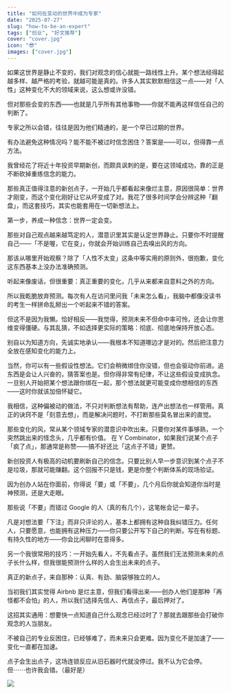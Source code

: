 ```yaml
---
title: "如何在变动的世界中成为专家"
date: "2025-07-27"
slug: "how-to-be-an-expert"
tags: ["创业", "好文推荐"]
cover: "cover.jpg"
icon: "😎"
images: ["cover.jpg"]
---
```

如果这世界是静止不变的，我们对观念的信心就能一路线性上升。某个想法经得起越多样、越严格的考验，就越可能是真的。许多人其实默默相信这一点——对「人性」这种变化不大的领域来说，这么想或许没错。



但对那些会变的东西——也就是几乎所有其他事物——你就不能再这样信任自己的判断了。



专家之所以会错，往往是因为他们精通的，是一个早已过期的世界。



有办法避免这种情况吗？能不能不被过时信念困住？答案是——可以，但得靠一点方法。



我曾经花了将近十年投资早期新创，而颇具讽刺的是，要在这领域成功，靠的正是不断砍掉重练信念的能力。



那些真正值得注意的新创点子，一开始几乎都看起来像烂主意，原因很简单：世界才刚变，而这个变化刚好让它从坏变成了对。我花了很多时间学会分辨这种「翻盘」，而这套技巧，其实也能套用在一切新想法上。



第一步，养成一种信念：世界一定会变。



那些对自己观点越来越笃定的人，潜意识里其实是认定世界静止。只要你不时提醒自己——「不是喔，它在变」，你就会开始训练自己去嗅出风的方向。



那该从哪里开始观察？除了「人性不太变」这条中等实用的原则外，很抱歉，变化这东西基本上没办法准确预测。



听起来像废话，但很重要：真正重要的变化，几乎从来都来自意料之外的方向。



所以我乾脆放弃预测。每次有人在访问里问我「未来怎么看」，我脑中都像没读书的考生一样拼命乱掰出一个听起来不错的答案。



但这不是因为我懒。恰好相反——我觉得，预测未来不但命中率可怜，还会让你思维变得僵硬。与其乱猜，不如选择更实际的策略：彻底、彻底地保持开放心态。



别自以为知道方向，先诚实地承认——我根本不知道哪边才是对的。然后把注意力全放在感知变化的能力上。



当然，你可以有一些假设性想法。它们会稍微绑住你没错，但也会驱动你前进。追东西是会让人兴奋的，猜答案也是。但你得非常有纪律，不让这些假设变成执念。
一旦别人开始把某个想法跟你绑在一起，那个想法就更可能变成你想相信的东西——这时你就该加倍怀疑它。



我相信，这种偏被动的做法，不只对判断想法有帮助，连产出想法也一样管用。真正的诀窍不是「刻意去想」，而是解决问题时，不打断那些莫名冒出来的直觉。



那些变化的风，常从某个领域专家的潜意识中吹出来。只要你对某件事够熟，一个突然跳出来的怪念头，几乎都有价值。
在 Y Combinator，如果我们说某个点子「疯了点」，那通常是称赞——搞不好还比「这点子不错」更赞。



新创投资人有极高的动机要刷新自己的信念。只要比别人早一步意识到某个点子不是垃圾，那就可能赚翻。这个回报不只是钱，更是你整个判断体系的现场验证。



因为创办人站在你面前，你得说「要」或「不要」，几个月后你就会知道你当时是神预测，还是大走眼。



那些说「不要」而错过 Google 的人（真的有几个），这笔帐会记一辈子。



凡是对想法要「下注」而非只评论的人，基本上都拥有这种自我纠错压力。任何人，只要愿意，也能拥有这种压力——你只要公开写下自己的判断。写在有标题、有持久性的地方——你会比闲聊时在意得多。



另一个我很常用的技巧：一开始先看人，不先看点子。虽然我们无法预测未来的点子长什么样，但我很能预测什么样的人会生出未来的点子。



真正的新点子，来自那种：认真、有劲、脑袋够独立的人。



当初我们其实觉得 Airbnb 是烂主意，但我们看得出来——创办人他们是那种「再怪都不会怕」的人，所以我们选择先信人、再信点子，最后押对了。



这招其实通用：想要快一点知道自己什么观念已经过时了？那就去跟那些会打破你观念的人当朋友。



不被自己的专业反困住，已经够难了，而未来只会更难。因为变化不是加速了——变化一直都在加速。



点子会生出点子，这场连锁反应从旧石器时代就没停过。我不认为它会停。
但⋯⋯也许我会错。（最好是）




![](https://prod-files-secure.s3.us-west-2.amazonaws.com/112d0858-5090-4d34-a606-b75eb8d65fd2/46476355-9cf3-4e99-9b7a-3531bc426380/1000202064.png?X-Amz-Algorithm=AWS4-HMAC-SHA256&X-Amz-Content-Sha256=UNSIGNED-PAYLOAD&X-Amz-Credential=ASIAZI2LB466ZD5YODYC%2F20250810%2Fus-west-2%2Fs3%2Faws4_request&X-Amz-Date=20250810T153321Z&X-Amz-Expires=3600&X-Amz-Security-Token=IQoJb3JpZ2luX2VjEKD%2F%2F%2F%2F%2F%2F%2F%2F%2F%2FwEaCXVzLXdlc3QtMiJHMEUCIGdvAPFDguZ9hQrgE7uNUOOvijzOSRNoSkUxS%2FUjZlKwAiEAyzBR%2FU%2BAVL9bQbTfHXgqGNSlmm0bBywFTrCFOtklMwQqiAQI2f%2F%2F%2F%2F%2F%2F%2F%2F%2F%2FARAAGgw2Mzc0MjMxODM4MDUiDIG8D%2BgbGx1tTZ9DMSrcA2aB4oOKkJ0bwMx%2FA3kyyuS3wrwWzD14Jb8JoZV5UrvHsQUJROpmJF6F4fRw%2BKsFXdAJGp6oUFLjhJjszLHnyf1AbusAS6MG0khEHsHexuMyU3QJw5MlRP85cDU%2BFzLpnjFULsyFFNmXH%2Bl4A7L6jpEpOnkelZXbNX3U5HDnXpTdf3JK9K55pb6oVNRDNmOzDNEqxyLAV2%2Bu4u%2F%2FI7RZr7fArYs0Jd9fL3XuZjJVk3yhQvMNW0k7bMUC9%2BIol8Ittf8D4qnW1SyyOjCyjMNFIgpRVFyD4Thy9gp43Oi29PqH2cUyaEKk0IUaVEq69C%2BnoitEfuVcEAfcUJl7m1uAJUNlf0j4REyoEVgE3E%2FcsWdpsybSzuiJl265pI3ml2O%2FRfBep5rfuIRWpJZ45qiUf6H0qj1372BdsH%2FRM8jSPzaO8F9bYnI8yzONYLrCQL%2F2xp0ELb7d5KnDJGKESbT%2F08cqTvxykAIWltr8ZWGzY%2FzH9jucwMFHeyKTsawnI%2FEj7av%2F6hc7tpsssz1%2Fw4ILjKkaYESGnoRnNe4cL2G7u5o%2F8wB8FS8a5TnREaQMipgoWw8LTCMG48sZMWG6n7hGca17qOxqWiM4NNhYtyGZWTMe1O8kAaatH6C%2FB5SiMJ7z4sQGOqUBGRcUmzNlS8yv2c3wr%2FD3U8cqihCDNyulW4pfGZPUoqEI8gszUK4MVmYxsxd%2BQ1h33WQZwJJi7TGZiRjQJQnpaxBOqIaf5DWSDl4PHCAnadYEa8HH77maNhJIuhGOtQ5kuqwChn69Jh4kOgc03aKoVTk40AkUR0LkJME3CRt%2BF4GXjatOjVj25gD542LWtKKv3Ove6yb0ET%2BacmpHlzB6R7Hm5zk0&X-Amz-Signature=ceb3f121ccbff495b4805b17f3bf8031d0e046d85d1249ed13498010e1d5a769&X-Amz-SignedHeaders=host&x-amz-checksum-mode=ENABLED&x-id=GetObject)

